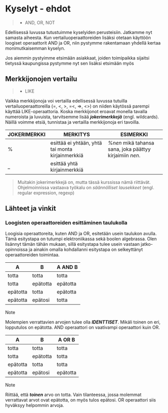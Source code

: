 # Kyselyt - ehdot
>- AND, OR, NOT

Edellisessä luvussa tutustuimme kyselyiden perusteisiin.
Jatkamme nyt samasta aiheesta. Kun vertailuoperaattoreiden lisäksi otetaan käyttöön loogiset operaattorit AND ja OR, niin pystymme rakentamaan yhdellä kertaa monimutkaisemman kyselyn.

Jos aiemmin pystyimme etsimään asiakkaat, joiden toimipaikka sijaitsi tietyssä kaupungissa pystymme nyt sen lisäksi etsimään myös 

## Merkkijonojen vertailu
>- LIKE

Vaikka merkkijonoja voi vertailla edellisessä luvussa tutuilla vertailuoperaattoreilla (=, <, >, =<, =>, <>) on niiden käytössä parempi käyttää LIKE-operaattoria. 
Koska merkkijonot eroavat monella tavalla numeroista ja luvuista, tarvitsemme lisää ***jokerimerkkejä*** (engl. wildcards). 
Näillä voimme etsiä, tunnistaa ja vertailla merkkijonoja eri tavoilla.

| JOKERIMERKKI | MERKITYS | ESIMERKKI |
|---|---|---|
| % | esittää ei yhtään, yhtä tai monta kirjainmerkkiä | *%nen* mikä tahansa sana, joka päättyy kirjaimiin *nen*.  |
| _ | esittää yhtä kirjainmerkkiä |  |

> Muitakin jokerimerkkejä on, mutta tässä kurssissa nämä riittävät.
> Ohjelmoinnissa vastaava työkalu on *säännölliset lausekkeet* (engl. regular expression, regexp)


## Lähteet ja vinkit
[^1]:

### Loogisten operaattoreiden esittäminen taulukolla
Loogisia operaattoreita, kuten AND ja OR, esitetään usein taulukon avulla. Tämä esitystapa on tutumpi elektroniikassa sekä boolen algebrassa. Olen lisännyt tämän tähän mukaan, sillä esitystapa tulee usein vastaan jatko-opinnoissa ja ainakin omalla kohdallanni esitystapa on selkeyttänyt operaattoreiden toimintaa.

|A|B|A AND B|
|---|---|---|
|totta|totta|totta|
|totta|epätotta|epätotta|
|epätotta|totta|epätotta|
|epätotta|epätosi|totta|

> [!NOTE]
> Molempien verrattavien arvojen tulee olla ***IDENTTISET***.
> Mikäli toinen on eri, lopputulos on epätotta.
> AND operaattori on vaativampi operaattori kuin OR. 

|A|B|A OR B|
|---|---|---|
|totta|totta|totta|
|totta|epätotta|totta|
|epätotta|totta|totta|
|epätotta|epätosi|epätotta|

> [!NOTE]
> Riittää, että ***toinen*** arvo on totta.
> Vain tilanteessa, jossa molemmat verrattavat arvot ovat epätotta, on myös tulos epätosi.
> OR operaattori siis hyväksyy helpommin arvoja. 
